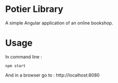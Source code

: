 Potier Library
========

A simple Angular application of an online bookshop.

# Usage

In command line :

`npm start`

And in a browser go to : http://localhost:8080
